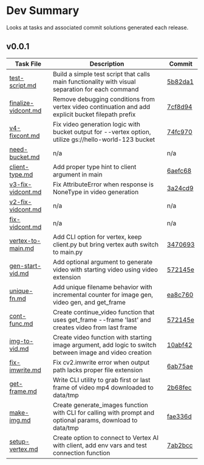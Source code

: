 # Dev Summary
Looks at tasks and associated commit solutions generated each release.

## v0.0.1

| Task File | Description | Commit |
|-----------|-------------|--------|
| [test-script.md](.public-agdocs/specs/test-script.md) | Build a simple test script that calls main functionality with visual separation for each command | [5b82da1](https://github.com/sutt/vidstr/commit/5b82da1) |
| [finalize-vidcont.md](.public-agdocs/specs/finalize-vidcont.md) | Remove debugging conditions from vertex video continuation and add explicit bucket filepath prefix | [7cf8d94](https://github.com/sutt/vidstr/commit/7cf8d94) |
| [v4-fixcont.md](.public-agdocs/specs/v4-fixcont.md) | Fix video generation logic with bucket output for --vertex option, utilize gs://hello-world-123 bucket | [74fc970](https://github.com/sutt/vidstr/commit/74fc970) |
| [need-bucket.md](.public-agdocs/specs/need-bucket.md) | n/a | n/a |
| [client-type.md](.public-agdocs/specs/client-type.md) | Add proper type hint to client argument in main | [6aefc68](https://github.com/sutt/vidstr/commit/6aefc68) |
| [v3-fix-vidcont.md](.public-agdocs/specs/v3-fix-vidcont.md) | Fix AttributeError when response is NoneType in video generation | [3a24cd9](https://github.com/sutt/vidstr/commit/3a24cd9) |
| [v2-fix-vidcont.md](.public-agdocs/specs/v2-fix-vidcont.md) | n/a | n/a |
| [fix-vidcont.md](.public-agdocs/specs/fix-vidcont.md) | n/a | n/a |
| [vertex-to-main.md](.public-agdocs/specs/vertex-to-main.md) | Add CLI option for vertex, keep client.py but bring vertex auth switch to main.py | [3470693](https://github.com/sutt/vidstr/commit/3470693) |
| [gen-start-vid.md](.public-agdocs/specs/gen-start-vid.md) | Add optional argument to generate video with starting video using video extension | [572145e](https://github.com/sutt/vidstr/commit/572145e) |
| [unique-fn.md](.public-agdocs/specs/unique-fn.md) | Add unique filename behavior with incremental counter for image gen, video gen, and get_frame | [ea8c760](https://github.com/sutt/vidstr/commit/ea8c760) |
| [cont-func.md](.public-agdocs/specs/cont-func.md) | Create continue_video function that uses get_frame --frame 'last' and creates video from last frame | [572145e](https://github.com/sutt/vidstr/commit/572145e) |
| [img-to-vid.md](.public-agdocs/specs/img-to-vid.md) | Create video function with starting image argument, add logic to switch between image and video creation | [10abf42](https://github.com/sutt/vidstr/commit/10abf42) |
| [fix-imwrite.md](.public-agdocs/specs/fix-imwrite.md) | Fix cv2.imwrite error when output path lacks proper file extension | [6ab75ae](https://github.com/sutt/vidstr/commit/6ab75ae) |
| [get-frame.md](.public-agdocs/specs/get-frame.md) | Write CLI utility to grab first or last frame of video mp4 downloaded to data/tmp | [2b68fec](https://github.com/sutt/vidstr/commit/2b68fec) |
| [make-img.md](.public-agdocs/specs/make-img.md) | Create generate_images function with CLI for calling with prompt and optional params, download to data/tmp | [fae336d](https://github.com/sutt/vidstr/commit/fae336d) |
| [setup-vertex.md](.public-agdocs/specs/setup-vertex.md) | Create option to connect to Vertex AI with client, add env vars and test connection function | [7ab2bcc](https://github.com/sutt/vidstr/commit/7ab2bcc) |
